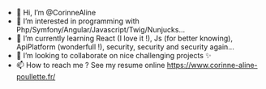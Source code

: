 - 👋 Hi, I’m @CorinneAline
- 👀 I’m interested in programming with Php/Symfony/Angular/Javascript/Twig/Nunjucks...
- 🌱 I’m currently learning React (I love it !), Js (for better knowing), ApiPlatform (wonderfull !), security, security and security again...
- 💞️ I’m looking to collaborate on nice challenging projects ✨
- 📫 How to reach me ? See my resume online https://www.corinne-aline-poullette.fr/

